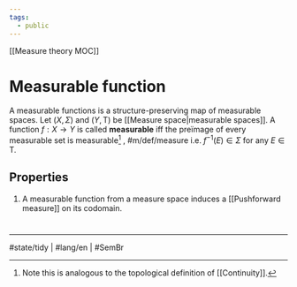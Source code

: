 ```yaml
---
tags:
  - public
---
```

[[Measure theory MOC]]
# Measurable function

A measurable functions is a structure-preserving map of measurable spaces.
Let $(X,\Sigma)$ and $(Y, \mathrm{T})$ be [[Measure space|measurable spaces]].
A function $f : X \to Y$ is called **measurable** 
iff the preïmage of every measurable set is measurable[^analogous] , #m/def/measure 
i.e. $f^{-1}(E) \in \Sigma$ for any $E \in \mathrm{T}$.

[^analogous]: Note this is analogous to the topological definition of [[Continuity]].

## Properties

1. A measurable function from a measure space induces a [[Pushforward measure]] on its codomain.

#
---
#state/tidy | #lang/en | #SemBr
